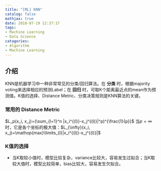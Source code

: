 ```yaml
---
title: "[ML] KNN"
catalog: false
mathjax: true
date: 2018-07-19 12:37:17
tags:
- Machine Learning
- Data Science
catagories:
- Algorithm
- Machine Learning
---
```

## 介绍
KNN是机器学习中一种非常常见的分类/回归算法。在 __分类__ 时，根据majority voting来选择相应的预测Label；在 __回归__ 时，可取K个距离最近点的mean作为预测值。K值的选择、Distance Metric、分类决策规则是KNN算法的关键。

### 常用的 Distance Metric
$L_p(x_i, x_j)=(\sum_{l=1}^n |x_i^{(l)}-x_j^{(l)}|^p)^{\frac{1}{p}}$
当$p=\infty$时，它是各个坐标的极大值：$L_{\infty}(x_i, x_j)=\mathop{max}\limits_{l}|x_i^{(l)}-x_j^{(l)}|$

### K值的选择
* 当K取较小值时，模型比较复杂，variance比较大，容易发生过拟合；当K取较大值时，模型比较简单，bias比较大，容易发生欠拟合。